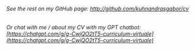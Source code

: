 ###### _See the rest on my GitHub page:_ _[http://github.com/kuhnandrasgabor/cv ](http://github.com/kuhnandrasgabor/cv)_
###### _Or chat with me / about my CV with my GPT chatbot:_ _[https://chatgpt.com/g/g-CwjQO2tT5-curriculum-virtuale](https://chatgpt.com/g/g-CwjQO2tT5-curriculum-virtuale)_
